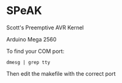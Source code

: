 # SPeAK
Scott's Preemptive AVR Kernel

Arduino Mega 2560


To find your COM port:

```dmesg | grep tty ```

Then edit the makefile with the correct port
